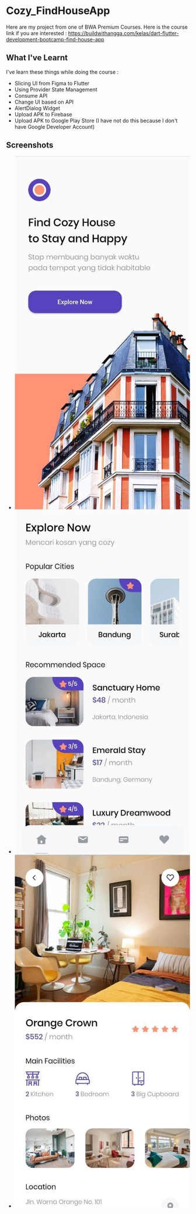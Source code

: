 # Cozy_FindHouseApp

Here are my project from one of BWA Premium Courses. 
Here is the course link if you are interested :
https://buildwithangga.com/kelas/dart-flutter-development-bootcamp-find-house-app

## What I've Learnt

I've learn these things while doing the course :
- Slicing UI from Figma to Flutter
- Using Provider State Management
- Consume API 
- Change UI based on API
- AlertDialog Widget
- Upload APK to Firebase
- Upload APK to Google Play Store (I have not do this because I don't have Google Developer Account)

## Screenshots


- ![SplashScreen](https://github.com/asrafilll/bwa_cozy/blob/master/assets/images/app_screenshot/splashscreen.jpg)
- ![HomeScreen](https://github.com/asrafilll/bwa_cozy/blob/master/assets/images/app_screenshot/homescreen.jpg)
- ![DetailScreen](https://github.com/asrafilll/bwa_cozy/blob/master/assets/images/app_screenshot/detailscreen.jpg)
